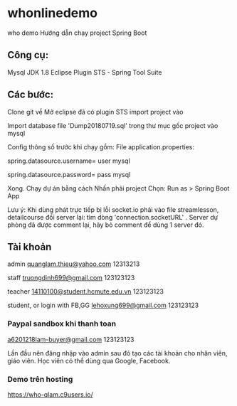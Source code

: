 # whonlinedemo
who demo
Hướng dẫn chạy project Spring Boot

## Công cụ:
Mysql
JDK 1.8
Eclipse
Plugin STS - Spring Tool Suite

## Các bước:
Clone git về
Mở eclipse đã có plugin STS
import project vào

Import database file 'Dump20180719.sql' trong thư mục gốc project vào mysql

Config thông số trước khi chạy gồm: 
File application.properties: 

spring.datasource.username= user mysql

spring.datasource.password= pass mysql

Xong. Chạy dự án bằng cách Nhấn phải project Chọn: Run as > Spring Boot App

Lưu ý: Khi dùng phát trực tiếp bị lỗi socket.io phải vào file streamlesson, detailcourse đổi server lại:
tìm dòng 'connection.socketURL' . Server dự phòng đã được comment lại, hãy bỏ comment để dùng 1 server đó.
## Tài khoản
admin
quanglam.thieu@yahoo.com
12313213

staff
truongdinh699@gmail.com
123123123

teacher
14110100@student.hcmute.edu.vn
123123123

student, or login with FB,GG
lehoxung699@gmail.com
123123123
### Paypal sandbox khi thanh toan
a6201218lam-buyer@gmail.com 
123123123

Lần đầu nên đăng nhập vào admin sau đó tạo các tài khoản cho nhân viên, giáo viên.
Học viên có thể dùng qua Google, Facebook.
### Demo trên hosting
https://who-qlam.c9users.io/


